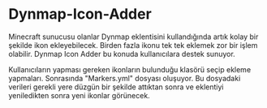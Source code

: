 # Dynmap-Icon-Adder

Minecraft sunucusu olanlar Dynmap eklentisini kullandığında artık kolay bir şekilde ikon ekleyebilecek. Birden fazla ikonu tek tek eklemek zor bir işlem olabilir. Dynmap Icon Adder bu konuda kullanıcılara destek sunuyor.

Kullanıcıların yapması gereken ikonların bulunduğu klasörü seçip ekleme yapmaları. Sonrasında "Markers.yml" dosyası oluşuyor. Bu dosyadaki verileri gerekli yere düzgün bir şekilde attıktan sonra ve eklentiyi yeniledikten sonra yeni ikonlar görünecek.
